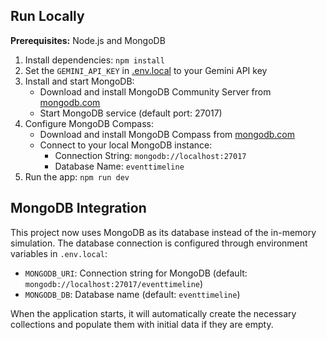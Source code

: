
## Run Locally

**Prerequisites:** Node.js and MongoDB

1. Install dependencies:
   `npm install`
2. Set the `GEMINI_API_KEY` in [.env.local](.env.local) to your Gemini API key
3. Install and start MongoDB:
   - Download and install MongoDB Community Server from [mongodb.com](https://www.mongodb.com/try/download/community)
   - Start MongoDB service (default port: 27017)
4. Configure MongoDB Compass:
   - Download and install MongoDB Compass from [mongodb.com](https://www.mongodb.com/products/tools/compass)
   - Connect to your local MongoDB instance:
     * Connection String: `mongodb://localhost:27017`
     * Database Name: `eventtimeline`
5. Run the app:
   `npm run dev`

## MongoDB Integration

This project now uses MongoDB as its database instead of the in-memory simulation. The database connection is configured through environment variables in `.env.local`:

- `MONGODB_URI`: Connection string for MongoDB (default: `mongodb://localhost:27017/eventtimeline`)
- `MONGODB_DB`: Database name (default: `eventtimeline`)

When the application starts, it will automatically create the necessary collections and populate them with initial data if they are empty.
